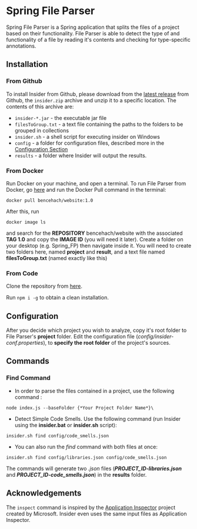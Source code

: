# Spring File Parser

Spring File Parser is a Spring application that splits the files of a project based on their functionality. File Parser is able to detect the type of and functionality of a file by reading it's contents and checking for type-specific annotations.

## Installation

### From Github
To install Insider from Github, please download from the [latest release](https://github.com/dxworks/insider/releases) from Github, the `insider.zip` archive and unzip it to a specific location.
The contents of this archive are:
* `insider-*.jar` - the executable jar file
* `filesToGroup.txt` - a text file containing the paths to the folders to be grouped in collections
* `insider.sh` - a shell script for executing insider on Windows
* `config` - a folder for configuration files, described more in the [Configuration Section](#Configuration)
* `results` - a folder where Insider will output the results.

### From Docker
Run Docker on your machine, and open a terminal.
To run File Parser from Docker, go [here](https://hub.docker.com/r/bencehach/website) and run the Docker Pull command in the terminal:
```
docker pull bencehach/website:1.0
```
After this, run
```
docker image ls
```
and search for the **REPOSITORY** bencehach/website with the associated **TAG 1.0** and copy the **IMAGE ID** (you will need it later). 
Create a folder on your desktop (e.g. Spring_FP) then navigate inside it. You will need to create two folders here, named **project** and **result**, and a text file named **filesToGroup.txt** (named exactly like this)
### From Code
Clone the repository from [here](https://github.com/dariusf98/file-parser/tree/master).

Run `npm i -g` to obtain a clean installation.

## Configuration
After you decide which project you wish to analyze, copy it's root folder to File Parser's **project** folder.
Edit the configuration file (*config/insider-conf.properties*), to **specify the root folder** of the project's sources.

## Commands

### Find Command
* In order to parse the files contained in a project, use the following command :
```
node index.js --baseFolder {*Your Project Folder Name*}\
```

* Detect Simple Code Smells. Use the following command (run Insider using the **insider.bat** or **insider.sh** script):
```
insider.sh find config/code_smells.json
```

* You can also run the *find* command with both files at once: 
```
insider.sh find config/libraries.json config/code_smells.json
```

The commands will generate two *.json* files (**_PROJECT_ID-libraries.json_** and **_PROJECT_ID-code_smells.json_**) in the **results** folder.

## Acknowledgements

The `inspect` command is inspired by the [Application Inspector](https://github.com/microsoft/ApplicationInspector) project created by Microsoft.
Insider even uses the same input files as Application Inspector.

